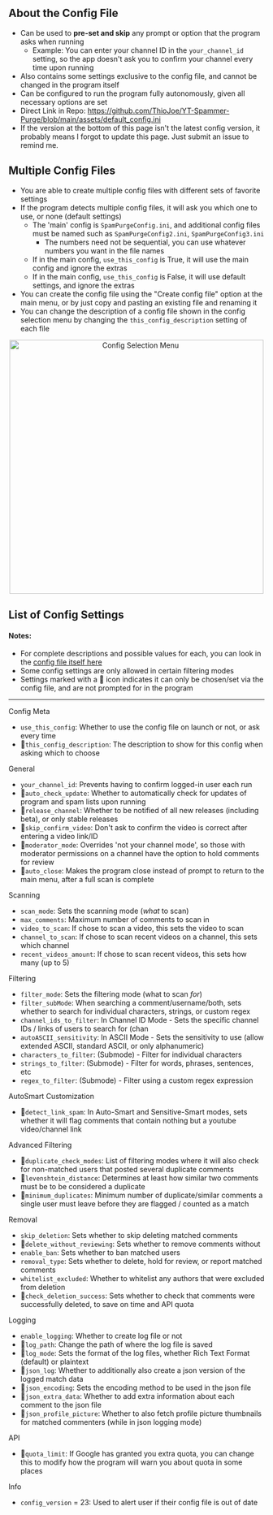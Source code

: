 ## About the Config File
* Can be used to **pre-set and skip** any prompt or option that the program asks when running
   * Example: You can enter your channel ID in the `your_channel_id` setting, so the app doesn't ask you to confirm your channel every time upon running
* Also contains some settings exclusive to the config file, and cannot be changed in the program itself
* Can be configured to run the program fully autonomously, given all necessary options are set
* Direct Link in Repo: https://github.com/ThioJoe/YT-Spammer-Purge/blob/main/assets/default_config.ini
* If the version at the bottom of this page isn't the latest config version, it probably means I forgot to update this page. Just submit an issue to remind me.

## Multiple Config Files
* You are able to create multiple config files with different sets of favorite settings
* If the program detects multiple config files, it will ask you which one to use, or none (default settings)
   * The 'main' config is `SpamPurgeConfig.ini`, and additional config files must be named such as `SpamPurgeConfig2.ini`, `SpamPurgeConfig3.ini`
      * The numbers need not be sequential, you can use whatever numbers you want in the file names
   * If in the main config, `use_this_config` is True, it will use the main config and ignore the extras
   * If in the main config, `use_this_config` is False, it will use default settings, and ignore the extras
* You can create the config file using the "Create config file" option at the main menu, or by just copy and pasting an existing file and renaming it
* You can change the description of a config file shown in the config selection menu by changing the `this_config_description` setting of each file

<p align="center"><img width="500" alt="Config Selection Menu" src="https://i.imgur.com/G951nuP.png"></p>

## List of Config Settings
#### Notes: 
* For complete descriptions and possible values for each, you can look in the [config file itself here](https://github.com/ThioJoe/YT-Spammer-Purge/blob/main/assets/default_config.ini)
* Some config settings are only allowed in certain filtering modes
* Settings marked with a 📝 icon indicates it can only be chosen/set via the config file, and are not prompted for in the program
***

Config Meta

* `use_this_config`: Whether to use the config file on launch or not, or ask every time
* 📝`this_config_description`: The description to show for this config when asking which to choose

General

* `your_channel_id`: Prevents having to confirm logged-in user each run
* 📝`auto_check_update`: Whether to automatically check for updates of program and spam lists upon running
* 📝`release_channel`: Whether to be notified of all new releases (including beta), or only stable releases
* 📝`skip_confirm_video`: Don't ask to confirm the video is correct after entering a video link/ID
* 📝`moderator_mode`: Overrides 'not your channel mode', so those with moderator permissions on a channel have the option to hold comments for review
* 📝`auto_close`: Makes the program close instead of prompt to return to the main menu, after a full scan is complete

Scanning

* `scan_mode`: Sets the scanning mode (_what_ to scan)
* `max_comments`: Maximum number of comments to scan in 
* `video_to_scan`: If chose to scan a video, this sets the video to scan
* `channel_to_scan`: If chose to scan recent videos on a channel, this sets which channel
* `recent_videos_amount`: If chose to scan recent videos, this sets how many (up to 5)

Filtering

* `filter_mode`: Sets the filtering mode (what to scan _for_)
* `filter_subMode`: When searching a comment/username/both, sets whether to search for individual characters, strings, or custom regex
* `channel_ids_to_filter`: In Channel ID Mode - Sets the specific channel IDs / links of users to search for (chan
* `autoASCII_sensitivity`: In ASCII Mode - Sets the sensitivity to use (allow extended ASCII, standard ASCII, or only alphanumeric)
* `characters_to_filter`: (Submode) - Filter for individual characters
* `strings_to_filter`: (Submode) - Filter for words, phrases, sentences, etc
* `regex_to_filter`: (Submode) - Filter using a custom regex expression

AutoSmart Customization

* 📝`detect_link_spam`: In Auto-Smart and Sensitive-Smart modes, sets whether it will flag comments that contain nothing but a youtube video/channel link

Advanced Filtering

* 📝`duplicate_check_modes`: List of filtering modes where it will also check for non-matched users that posted several duplicate comments
* 📝`levenshtein_distance`: Determines at least how similar two comments must be to be considered a duplicate
* 📝`minimum_duplicates`: Minimum number of duplicate/similar comments a single user must leave before they are flagged / counted as a match


Removal

* `skip_deletion`: Sets whether to skip deleting matched comments
* 📝`delete_without_reviewing`: Sets whether to remove comments without 
* `enable_ban`: Sets whether to ban matched users
* `removal_type`: Sets whether to delete, hold for review, or report matched comments
* `whitelist_excluded`: Whether to whitelist any authors that were excluded from deletion
* 📝`check_deletion_success`: Sets whether to check that comments were successfully deleted, to save on time and API quota

Logging

* `enable_logging`: Whether to create log file or not
* 📝`log_path`: Change the path of where the log file is saved
* 📝`log_mode`: Sets the format of the log files, whether Rich Text Format (default) or plaintext
* 📝`json_log`: Whether to additionally also create a json version of the logged match data
* 📝`json_encoding`: Sets the encoding method to be used in the json file
* 📝`json_extra_data`: Whether to add extra information about each comment to the json file
* 📝`json_profile_picture`: Whether to also fetch profile picture thumbnails for matched commenters (while in json logging mode)

API

* 📝`quota_limit`: If Google has granted you extra quota, you can change this to modify how the program will warn you about quota in some places

Info

* `config_version` = 23: Used to alert user if their config file is out of date